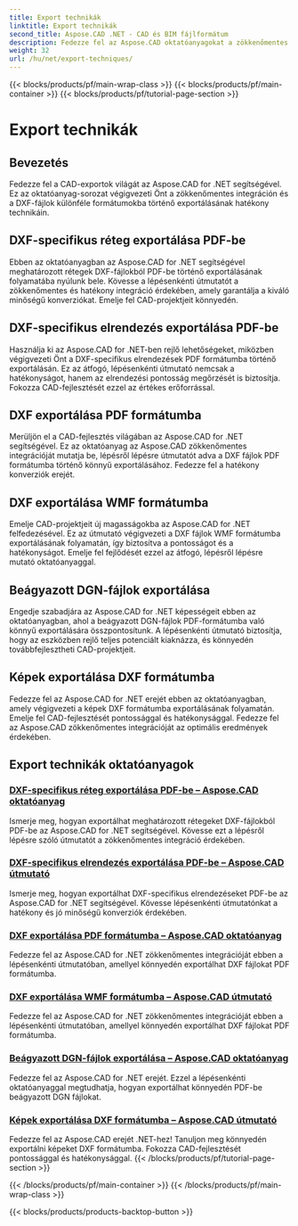 ```yaml
---
title: Export technikák
linktitle: Export technikák
second_title: Aspose.CAD .NET - CAD és BIM fájlformátum
description: Fedezze fel az Aspose.CAD oktatóanyagokat a zökkenőmentes CAD-fejlesztéshez. Tanuljon meg hatékony technikákat a DXF fájlok különféle formátumokba történő exportálására.
weight: 32
url: /hu/net/export-techniques/
---
```


{{< blocks/products/pf/main-wrap-class >}}
{{< blocks/products/pf/main-container >}}
{{< blocks/products/pf/tutorial-page-section >}}

# Export technikák



## Bevezetés

Fedezze fel a CAD-exportok világát az Aspose.CAD for .NET segítségével. Ez az oktatóanyag-sorozat végigvezeti Önt a zökkenőmentes integráción és a DXF-fájlok különféle formátumokba történő exportálásának hatékony technikáin.

## DXF-specifikus réteg exportálása PDF-be

Ebben az oktatóanyagban az Aspose.CAD for .NET segítségével meghatározott rétegek DXF-fájlokból PDF-be történő exportálásának folyamatába nyúlunk bele. Kövesse a lépésenkénti útmutatót a zökkenőmentes és hatékony integráció érdekében, amely garantálja a kiváló minőségű konverziókat. Emelje fel CAD-projektjeit könnyedén.

## DXF-specifikus elrendezés exportálása PDF-be

Használja ki az Aspose.CAD for .NET-ben rejlő lehetőségeket, miközben végigvezeti Önt a DXF-specifikus elrendezések PDF formátumba történő exportálásán. Ez az átfogó, lépésenkénti útmutató nemcsak a hatékonyságot, hanem az elrendezési pontosság megőrzését is biztosítja. Fokozza CAD-fejlesztését ezzel az értékes erőforrással.

## DXF exportálása PDF formátumba

Merüljön el a CAD-fejlesztés világában az Aspose.CAD for .NET segítségével. Ez az oktatóanyag az Aspose.CAD zökkenőmentes integrációját mutatja be, lépésről lépésre útmutatót adva a DXF fájlok PDF formátumba történő könnyű exportálásához. Fedezze fel a hatékony konverziók erejét.

## DXF exportálása WMF formátumba

Emelje CAD-projektjeit új magasságokba az Aspose.CAD for .NET felfedezésével. Ez az útmutató végigvezeti a DXF fájlok WMF formátumba exportálásának folyamatán, így biztosítva a pontosságot és a hatékonyságot. Emelje fel fejlődését ezzel az átfogó, lépésről lépésre mutató oktatóanyaggal.

## Beágyazott DGN-fájlok exportálása

Engedje szabadjára az Aspose.CAD for .NET képességeit ebben az oktatóanyagban, ahol a beágyazott DGN-fájlok PDF-formátumba való könnyű exportálására összpontosítunk. A lépésenkénti útmutató biztosítja, hogy az eszközben rejlő teljes potenciált kiaknázza, és könnyedén továbbfejlesztheti CAD-projektjeit.

## Képek exportálása DXF formátumba

Fedezze fel az Aspose.CAD for .NET erejét ebben az oktatóanyagban, amely végigvezeti a képek DXF formátumba exportálásának folyamatán. Emelje fel CAD-fejlesztését pontossággal és hatékonysággal. Fedezze fel az Aspose.CAD zökkenőmentes integrációját az optimális eredmények érdekében.
## Export technikák oktatóanyagok
### [DXF-specifikus réteg exportálása PDF-be – Aspose.CAD oktatóanyag](./exporting-dxf-specific-layer-to-pdf/)
Ismerje meg, hogyan exportálhat meghatározott rétegeket DXF-fájlokból PDF-be az Aspose.CAD for .NET segítségével. Kövesse ezt a lépésről lépésre szóló útmutatót a zökkenőmentes integráció érdekében.
### [DXF-specifikus elrendezés exportálása PDF-be – Aspose.CAD útmutató](./exporting-dxf-specific-layout-to-pdf/)
Ismerje meg, hogyan exportálhat DXF-specifikus elrendezéseket PDF-be az Aspose.CAD for .NET segítségével. Kövesse lépésenkénti útmutatónkat a hatékony és jó minőségű konverziók érdekében.
### [DXF exportálása PDF formátumba – Aspose.CAD oktatóanyag](./exporting-dxf-to-pdf-format/)
Fedezze fel az Aspose.CAD for .NET zökkenőmentes integrációját ebben a lépésenkénti útmutatóban, amellyel könnyedén exportálhat DXF fájlokat PDF formátumba.
### [DXF exportálása WMF formátumba – Aspose.CAD útmutató](./exporting-dxf-to-wmf-format/)
Fedezze fel az Aspose.CAD for .NET zökkenőmentes integrációját ebben a lépésenkénti útmutatóban, amellyel könnyedén exportálhat DXF fájlokat PDF formátumba.
### [Beágyazott DGN-fájlok exportálása – Aspose.CAD oktatóanyag](./exporting-embedded-dgn-files/)
Fedezze fel az Aspose.CAD for .NET erejét. Ezzel a lépésenkénti oktatóanyaggal megtudhatja, hogyan exportálhat könnyedén PDF-be beágyazott DGN fájlokat.
### [Képek exportálása DXF formátumba – Aspose.CAD útmutató](./exporting-images-to-dxf-format/)
Fedezze fel az Aspose.CAD erejét .NET-hez! Tanuljon meg könnyedén exportálni képeket DXF formátumba. Fokozza CAD-fejlesztését pontossággal és hatékonysággal.
{{< /blocks/products/pf/tutorial-page-section >}}

{{< /blocks/products/pf/main-container >}}
{{< /blocks/products/pf/main-wrap-class >}}

{{< blocks/products/products-backtop-button >}}
